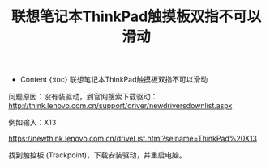 ﻿---
layout:		post
category:	"soft"
title:		"联想笔记本ThinkPad触摸板双指不可以滑动 "

tags:		[]
---
- Content
{:toc}
联想笔记本ThinkPad触摸板双指不可以滑动



问题原因：没有装驱动，到官网搜索下载驱动：
http://think.lenovo.com.cn/support/driver/newdriversdownlist.aspx



例如输入：X13

https://newthink.lenovo.com.cn/driveList.html?selname=ThinkPad%20X13



找到触控板 (Trackpoint)，下载安装驱动，并重启电脑。



